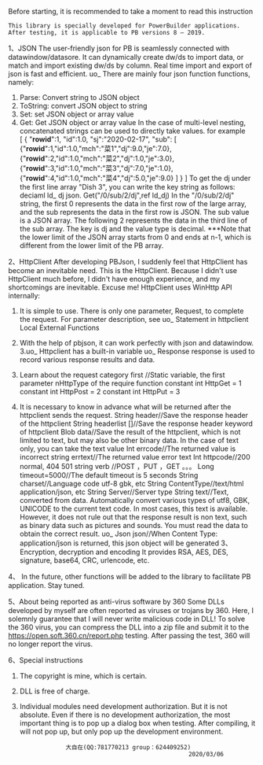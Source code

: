 Before starting, it is recommended to take a moment to read this instruction

    This library is specially developed for PowerBuilder applications. After testing, it is applicable to PB versions 8 – 2019.
1、JSON
    The user-friendly json for PB is seamlessly connected with datawindow/datasore. It can dynamically create dw/ds to import data, or match and import existing dw/ds by column.
Real time import and export of json is fast and efficient.
uo_ There are mainly four json function functions, namely:
1. Parse: Convert string to JSON object
2. ToString: convert JSON object to string
3. Set: set JSON object or array value
4. Get: Get JSON object or array value
In the case of multi-level nesting, concatenated strings can be used to directly take values. for example    
[
    {
    "__rowid__":1,
    "id":1.0,
    "sj":"2020-02-17",
    "sub":
        [
        {"__rowid__":1,"id":1.0,"mch":"菜1","dj":9.0,"je":7.0},
        {"__rowid__":2,"id":1.0,"mch":"菜2","dj":1.0,"je":3.0},
        {"__rowid__":3,"id":1.0,"mch":"菜3","dj":7.0,"je":1.0},
        {"__rowid__":4,"id":1.0,"mch":"菜4","dj":5.0,"je":9.0}
        ]
    }
    ]
To get the dj under the first line array "Dish 3", you can write the key string as follows:
deciaml ld_ dj
json. Get("/0/sub/2/dj",ref ld_dj)
In the "/0/sub/2/dj" string, the first 0 represents the data in the first row of the large array, and the sub represents the data in the first row is JSON. The sub value is a JSON array. The following 2 represents the data in the third line of the sub array. The key is dj and the value type is decimal.
***Note that the lower limit of the JSON array starts from 0 and ends at n-1, which is different from the lower limit of the PB array.

2、HttpClient
After developing PBJson, I suddenly feel that HttpClient has become an inevitable need. This is the HttpClient. Because I didn't use HttpClient much before, I didn't have enough experience, and my shortcomings are inevitable. Excuse me!
HttpClient uses WinHttp API internally:
1. It is simple to use. There is only one parameter, Request, to complete the request. For parameter description, see uo_ Statement in httpclient Local External Functions
2. With the help of pbjson, it can work perfectly with json and datawindow.
3.uo_ Httpclient has a built-in variable uo_ Response response is used to record various response results and data.
4. Learn about the request category first
//Static variable, the first parameter nHttpType of the require function
constant int HttpGet      = 1
    constant int HttpPost     = 2
    constant int HttpPut      = 3

5. It is necessary to know in advance what will be returned after the httpclient sends the request.
String header//Save the response header of the httpclient
String headerlist []//Save the response header keyword of httpclient
Blob data//Save the result of the httpclient, which is not limited to text, but may also be other binary data. In the case of text only, you can take the text value
Int errcode//The returned value is incorrect
string errtext//The returned value error text
Int httpcode//200 normal, 404 501
string verb //POST ，PUT ，GET 。。。
Long timeout=5000//The default timeout is 5 seconds
String charset//Language code utf-8 gbk, etc
String ContentType//text/html application/json, etc
String Server//Server type
String text//Text, converted from data. Automatically convert various types of utf8, GBK, UNICODE to the current text code. In most cases, this text is available. However, it does not rule out that the response result is non text, such as binary data such as pictures and sounds. You must read the data to obtain the correct result.
uo_ Json json//When Content Type: application/json is returned, this json object will be generated
    3、Encryption, decryption and encoding
It provides RSA, AES, DES, signature, base64, CRC, urlencode, etc.

4、 In the future, other functions will be added to the library to facilitate PB application. Stay tuned.

5、About being reported as anti-virus software by 360
Some DLLs developed by myself are often reported as viruses or trojans by 360. Here, I solemnly guarantee that I will never write malicious code in DLL! To solve the 360 virus, you can compress the DLL into a zip file and submit it to the https://open.soft.360.cn/report.php testing. After passing the test, 360 will no longer report the virus.

6、Special instructions
1) The copyright is mine, which is certain.
2) DLL is free of charge.
3) Individual modules need development authorization. But it is not absolute. Even if there is no development authorization, the most important thing is to pop up a dialog box when testing. After compiling, it will not pop up, but only pop up the development environment.

                    大自在(QQ:781770213 group：624409252) 
                                                       2020/03/06


